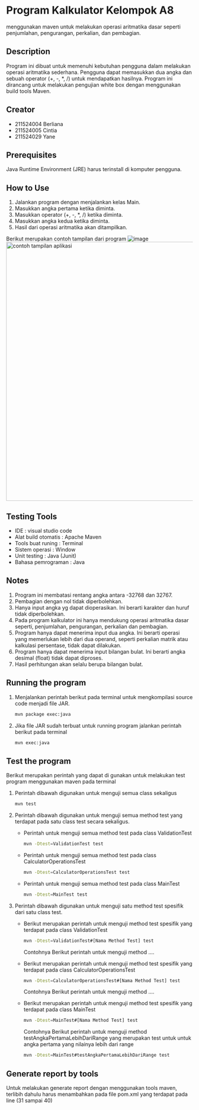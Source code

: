# Program Kalkulator Kelompok A8

menggunakan maven untuk melakukan operasi aritmatika dasar seperti penjumlahan, pengurangan, perkalian, dan pembagian.


## Description

Program ini dibuat untuk memenuhi kebutuhan pengguna dalam melakukan operasi aritmatika sederhana. Pengguna dapat memasukkan dua angka dan sebuah operator (+, -, *, /) untuk mendapatkan hasilnya. Program ini dirancang untuk melakukan pengujian white box dengan menggunakan build tools Maven.


## Creator

- 211524004 Berliana
- 211524005 Cintia
- 211524029 Yane


## Prerequisites

Java Runtime Environment (JRE) harus terinstall di komputer pengguna.


## How to Use

1. Jalankan program dengan menjalankan kelas Main.
2. Masukkan angka pertama ketika diminta.
3. Masukkan operator (+, -, *, /) ketika diminta.
4. Masukkan angka kedua ketika diminta.
5. Hasil dari operasi aritmatika akan ditampilkan.

Berikut merupakan contoh tampilan dari program
![image](https://github.com/berlianalfd/JavaCalcApp/assets/143075674/e16fe704-ccb8-4f4d-b917-b1e62f3072c6")
<img width="700" alt="contoh tampilan aplikasi" src="https://github.com/berlianalfd/JavaCalcApp/assets/143075674/e16fe704-ccb8-4f4d-b917-b1e62f3072c6">


## Testing Tools

- IDE : visual studio code
- Alat build otomatis : Apache Maven
- Tools buat runing : Terminal
- Sistem operasi : Window
- Unit testing : Java (Junit)
- Bahasa pemrograman : Java


## Notes

1. Program ini membatasi rentang angka antara -32768 dan 32767.
2. Pembagian dengan nol tidak diperbolehkan.
3. Hanya input angka yg dapat dioperasikan. Ini berarti karakter dan huruf tidak diperbolehkan.
4. Pada program kalkulator ini hanya mendukung operasi aritmatika dasar seperti, penjumlahan, pengurangan, perkalian dan pembagian.
5. Program hanya dapat menerima input dua angka. Ini berarti operasi yang memerlukan lebih dari dua operand, seperti perkalian matrik atau kalkulasi persentase, tidak dapat     dilakukan.
6. Program hanya dapat menerima input bilangan bulat. Ini berarti angka desimal (float) tidak dapat diproses.
7. Hasil perhitungan akan selalu berupa bilangan bulat.


## Running the program
1. Menjalankan perintah berikut pada terminal untuk mengkompilasi source code menjadi file JAR.
   
   ```sh
   mvn package exec:java
   ```
   
2. Jika file JAR sudah terbuat untuk running program jalankan perintah berikut pada terminal
   
   ```sh
   mvn exec:java
   ```


## Test the program

Berikut merupakan perintah yang dapat di gunakan untuk melakukan test program menggunakan maven pada terminal
1. Perintah dibawah digunakan untuk menguji semua class sekaligus
   
   ```sh
   mvn test
   ```
   
2. Perintah dibawah digunakan untuk menguji semua method test yang terdapat pada satu class test secara sekaligus.
   
   - Perintah untuk menguji semua method test pada class ValidationTest

     ```sh
     mvn -Dtest=ValidationTest test
     ```
     
   - Perintah untuk menguji semua method test pada class CalculatorOperationsTest

     ```sh
     mvn -Dtest=CalculatorOperationsTest test
     ```

   - Perintah untuk menguji semua method test pada class MainTest

     ```sh
     mvn -Dtest=MainTest test
     ```

3. Perintah dibawah digunakan untuk menguji satu method test spesifik dari satu class test.
   
   - Berikut merupakan perintah untuk menguji method test spesifik yang terdapat pada class ValidationTest

     ```sh
     mvn -Dtest=ValidationTest#[Nama Method Test] test
     ```
     
     Contohnya
     Berikut perintah untuk menguji method ....    
       
   - Berikut merupakan perintah untuk menguji method test spesifik yang terdapat pada class CalculatorOperationsTest

     ```sh
     mvn -Dtest=CalculatorOperationsTest#[Nama Method Test] test
     ```
  
     Contohnya
     Berikut perintah untuk menguji method ....

   - Berikut merupakan perintah untuk menguji method test spesifik yang terdapat pada class MainTest

     ```sh
     mvn -Dtest=MainTest#[Nama Method Test] test
     ```
  
     Contohnya
     Berikut perintah untuk menguji method testAngkaPertamaLebihDariRange yang merupakan test untuk untuk angka pertama yang nilainya lebih dari range
     ```sh
     mvn -Dtest=MainTest#testAngkaPertamaLebihDariRange test
     ```

## Generate report by tools
Untuk melakukan generate report dengan menggunakan tools maven, terlibih dahulu harus menambahkan <reporting> pada file pom.xml yang terdapat pada line (31 sampai 40)
